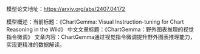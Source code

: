 模型论文地址：https://arxiv.org/abs/2407.04172

模型概述：当前标题：《ChartGemma: Visual Instruction-tuning for Chart Reasoning in the Wild》
中文文章标题：《ChartGemma：野外图表推理的视觉指令微调》
文章内容：ChartGemma通过视觉指令微调提升野外图表推理能力，实现更精准的数据解读。
